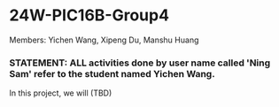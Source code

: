 
# 24W-PIC16B-Group4
Members: Yichen Wang, Xipeng Du, Manshu Huang 

### **STATEMENT: ALL activities done by user name called 'Ning Sam' refer to the student named Yichen Wang.**

In this project, we will (TBD)

